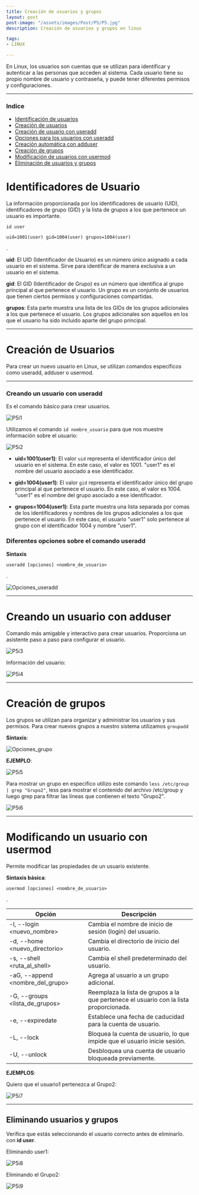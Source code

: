 ```yaml
---
title: Creación de usuarios y grupos 
layout: post
post-image: "/assets/images/Post/P5/P5.jpg"
description: Creación de usuarios y grupos en linux

tags:
- LINUX

---
```


En Linux, los usuarios son cuentas que se utilizan para identificar y autenticar a las personas que acceden al sistema. Cada usuario tiene su propio nombre de usuario y contraseña, y puede tener diferentes permisos y configuraciones.

---

### Indice

- [Identificación de usuarios](#identificadores-de-usuario)
- [Creación de usuarios](#creación-de-usuarios)
- [Creación de usuario con useradd](#creando-un-usuario-con-useradd)
- [Opciones para los usuarios con useradd](#diferentes-opciones-sobre-el-comando-useradd)
- [Creación automática con adduser](#creando-un-usuario-con-adduser)
- [Creación de grupos](#creación-de-grupos)
- [Modificación de usuarios con usermod](#modificando-un-usuario-con-usermod)
- [Eliminación de usuarios y grupos](#eliminando-usuarios-y-grupos)


# Identificadores de Usuario

La información proporcionada por los identificadores de usuario (UID), identificadores de grupo (GID) y la lista de grupos a los que pertenece un usuario es importante.

```shell
id user

uid=1001(user) gid=1004(user) grupos=1004(user)
```
.

**uid**: El UID (Identificador de Usuario) es un número único asignado a cada usuario en el sistema. Sirve para identificar de manera exclusiva a un usuario en el sistema.

**gid**: El GID (Identificador de Grupo) es un número que identifica al grupo principal al que pertenece el usuario. Un grupo es un conjunto de usuarios que tienen ciertos permisos y configuraciones compartidas.

**grupos**: Esta parte muestra una lista de los GIDs de los grupos adicionales a los que pertenece el usuario. Los grupos adicionales son aquellos en los que el usuario ha sido incluido aparte del grupo principal.

---

# Creación de Usuarios 

Para crear un nuevo usuario en Linux, se utilizan comandos específicos como useradd, adduser o usermod.

---

### Creando un usuario con **useradd**

Es el comando básico para crear usuarios. 

![P5i1](/assets/images/Post/P5/P5i1.png)

Utilizamos el comando `id nombre_usuario` para que nos muestre información sobre el usuario:

![P5i2](/assets/images/Post/P5/P5i2.png)

* **uid=1001(user1)**: El valor `uid` representa el identificador único del usuario en el sistema. En este caso, el valor es 1001. "user1" es el nombre del usuario asociado a ese identificador.

* **gid=1004(user1)**: El valor `gid` representa el identificador único del grupo principal al que pertenece el usuario. En este caso, el valor es 1004. "user1" es el nombre del grupo asociado a ese identificador.

* **grupos=1004(user1)**: Esta parte muestra una lista separada por comas de los identificadores y nombres de los grupos adicionales a los que pertenece el usuario. En este caso, el usuario "user1" solo pertenece al grupo con el identificador 1004 y nombre "user1".

### Diferentes opciones sobre el comando **useradd**

**Sintaxis**

```shell
useradd [opciones] <nombre_de_usuario>
```
.

![Opciones_useradd](/assets/images/Post/P5/Opciones_useradd.png)

---

# Creando un usuario con **adduser**

Comando más amigable y interactivo para crear usuarios. Proporciona un asistente paso a paso para configurar el usuario. 

![P5i3](/assets/images/Post/P5/P5i3.png)

Información del usuario:

![P5i4](/assets/images/Post/P5/P5i4.png)

---

# Creación de grupos

Los grupos se utilizan para organizar y administrar los usuarios y sus permisos. Para crear nuevos grupos a nuestro sistema utilizamos `groupadd` 

**Sintaxis**:

![Opciones_grupo](/assets/images/Post/P5/Opciones_grupo.png)

**EJEMPLO**:

![P5i5](/assets/images/Post/P5/P5i5.png)


Para mostrar un grupo en especifico utilizo este comando `less /etc/group | grep "Grupo2"`, less para mostrar el contenido del archivo /etc/group y luego grep para filtrar las líneas que contienen el texto "Grupo2".


![P5i6](/assets/images/Post/P5/P5i6.png)


---

# Modificando un usuario con **usermod**

Permite modificar las propiedades de un usuario existente. 

**Sintaxis básica**:

```shell
usermod [opciones] <nombre_de_usuario>
```
.

| Opción | Descripción |
|--------|-------------|
| -l, --login <nuevo_nombre> | Cambia el nombre de inicio de sesión (login) del usuario. |
| -d, --home <nuevo_directorio> | Cambia el directorio de inicio del usuario. |
| -s, --shell <ruta_al_shell> | Cambia el shell predeterminado del usuario. |
| -aG, --append <nombre_del_grupo> | Agrega al usuario a un grupo adicional. |
| -G, --groups <lista_de_grupos> | Reemplaza la lista de grupos a la que pertenece el usuario con la lista proporcionada. |
| -e, --expiredate <fecha> | Establece una fecha de caducidad para la cuenta de usuario. |
| -L, --lock | Bloquea la cuenta de usuario, lo que impide que el usuario inicie sesión. |
| -U, --unlock | Desbloquea una cuenta de usuario bloqueada previamente. |

**EJEMPLOS**:

Quiero que el usuario1 pertenezca al Grupo2:

![P5i7](/assets/images/Post/P5/P5i7.png)

---

## Eliminando usuarios y grupos

Verifica que estás seleccionando el usuario correcto antes de eliminarlo. con **id user**.

Eliminando user1:

![P5i8](/assets/images/Post/P5/P5i8.png)

Eliminando el Grupo2:

![P5i9](/assets/images/Post/P5/P5i9.png)

